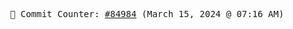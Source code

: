 <p align="center">
    <samp>
        📮 Commit Counter: <a href="https://github.com/Javascript-void0/Javascript-void0/commits/main">#84984</a> (March 15, 2024 @ 07:16 AM)
    </samp>
</p>